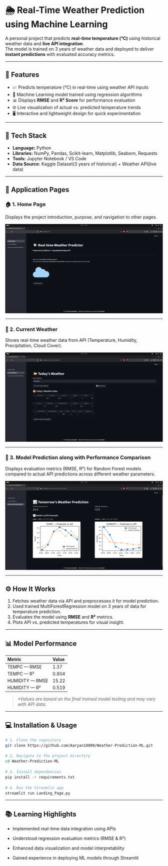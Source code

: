 # 🌦️ Real-Time Weather Prediction using Machine Learning

A personal project that predicts **real-time temperature (°C)** using historical weather data and **live API integration**.  
The model is trained on 3 years of weather data and deployed to deliver **instant predictions** with evaluated accuracy metrics.

---

## 🚀 Features

- 📈 Predicts temperature (°C) in real-time using weather API inputs
- 🧠 Machine Learning model trained using regression algorithms
- 📊 Displays **RMSE** and **R² Score** for performance evaluation
- 🌐 Live visualization of actual vs. predicted temperature trends
- 🖥️ Interactive and lightweight design for quick experimentation

---

## 🧰 Tech Stack

- **Language:** Python
- **Libraries:** NumPy, Pandas, Scikit-learn, Matplotlib, Seaborn, Requests
- **Tools:** Jupyter Notebook / VS Code
- **Data Source:** Kaggle Dataset(3 years of historical) + Weather API(live data)

---

## 🧩 Application Pages

### 🏠 1. Home Page

Displays the project introduction, purpose, and navigation to other pages.

![Landing Page](assets/landing_page.png)

---

### 📅 2. Current Weather

Shows real-time weather data from API (Temperature, Humidity, Precipitation, Cloud Cover).

![Current Weather Page](assets/current_weather.png)

---

### 🤖 3. Model Prediction along with Performance Comparison

Displays evaluation metrics (RMSE, R²) for Random Forest models compared to actual API predictions across different weather parameters.

![Model Prediction Page](assets/model_prediction.png)

---

## ⚙️ How It Works

1. Fetches weather data via API and preprocesses it for model prediction.
2. Used trained MultiForestRegression model on 3 years of data for temperature prediction.
3. Evaluates the model using **RMSE** and **R²** metrics.
4. Plots API vs. predicted temperatures for visual insight.

---

## 📊 Model Performance

| Metric          | Value |
| :-------------- | :---- |
| TEMPC — RMSE    | 1.37  |
| TEMPC — R²      | 0.804 |
| HUMIDITY — RMSE | 15.22 |
| HUMIDITY — R²   | 0.519 |

> _\*Values are based on the final trained model testing and may vary with API data._

---

## 💻 Installation & Usage

```bash
# 1. Clone the repository
git clone https://github.com/Aaryan10000/Weather-Prediction-ML.git

# 2. Navigate to the project directory
cd Weather-Prediction-ML

# 3. Install dependencies
pip install -r requirements.txt

# 4. Run the Streamlit app
streamlit run Landing_Page.py
```

---

## 📚 Learning Highlights

- Implemented real-time data integration using APIs

- Understood regression evaluation metrics (RMSE & R²)

- Enhanced data visualization and model interpretability

- Gained experience in deploying ML models through Streamlit
